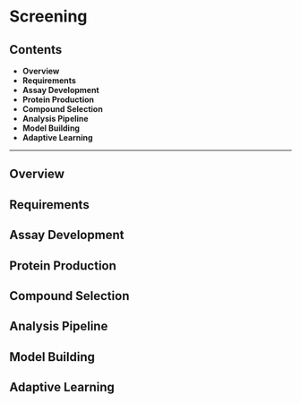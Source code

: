 # Screening

## Contents
- **Overview**
- **Requirements**
- **Assay Development**
- **Protein Production**
- **Compound Selection**
- **Analysis Pipeline**
- **Model Building**
- **Adaptive Learning**


-------
## Overview
## Requirements
## Assay Development
## Protein Production
## Compound Selection
## Analysis Pipeline
## Model Building
## Adaptive Learning

